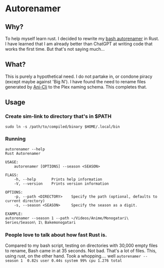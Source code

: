 # Autorenamer

## Why?

To help myself learn rust. I decided to rewrite my [bash autorenamer](https://github.com/HirschBerge/Scripts/blob/NixOS_Dekstop_Wayland/autorenamer.sh) in Rust. I have learned that I am already better than ChatGPT at writing code that works the first time. But that's not saying much...

## What?

This is purely a hypothetical need. I do not partake in, or condone piracy (except maybe against 'Big N'). I have found the need to rename files generated by [Ani-Cli](https://github.com/pystardust/ani-cli) to the Plex naming schema. This completes that.

## Usage

### Create sim-link to directory that's in $PATH

`sudo ln -s /path/to/compiled/binary $HOME/.local/bin`

### Running

```
autorenamer --help
Rust Autorenamer 

USAGE:
    autorenamer [OPTIONS] --season <SEASON>

FLAGS:
    -h, --help       Prints help information
    -V, --version    Prints version information

OPTIONS:
    -p, --path <DIRECTORY>    Specify the path (optional, defaults to current directory)
    -s, --season <SEASON>     Specify the season as a digit.

EXAMPLE:
autorenamer --season 1 --path ~/Videos/Anime/Monogatari\ Series/Season\ 1\ Bakemonogatari
```
### People love to talk about how fast Rust is. 

Compared to my bash script, testing on directories with 30,000 empty files to rename, Bash came in at 35 seconds. Not bad. That's a lot of files. This, using rust, on the other hand. Took a whopping.... well `autorenamer --season 1  0.82s user 0.44s system 99% cpu 1.276 total`
